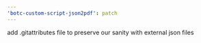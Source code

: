 ```yaml
---
'botc-custom-script-json2pdf': patch
---
```


add .gitattributes file to preserve our sanity with external json files
